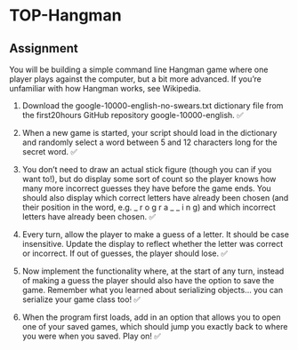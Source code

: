 # TOP-Hangman

## Assignment

You will be building a simple command line Hangman game where one player plays against the computer, but a bit more advanced. If you’re unfamiliar with how Hangman works, see Wikipedia.

1. Download the google-10000-english-no-swears.txt dictionary file from the first20hours GitHub repository google-10000-english. ✅
    
2. When a new game is started, your script should load in the dictionary and randomly select a word between 5 and 12 characters long for the secret word. ✅

3. You don’t need to draw an actual stick figure (though you can if you want to!), but do display some sort of count so the player knows how many more incorrect guesses they have before the game ends. You should also display which correct letters have already been chosen (and their position in the word, e.g. _ r o g r a _ _ i n g) and which incorrect letters have already been chosen. ✅

4. Every turn, allow the player to make a guess of a letter. It should be case insensitive. Update the display to reflect whether the letter was correct or incorrect. If out of guesses, the player should lose. ✅
    
5. Now implement the functionality where, at the start of any turn, instead of making a guess the player should also have the option to save the game. Remember what you learned about serializing objects… you can serialize your game class too! ✅

6. When the program first loads, add in an option that allows you to open one of your saved games, which should jump you exactly back to where you were when you saved. Play on! ✅

